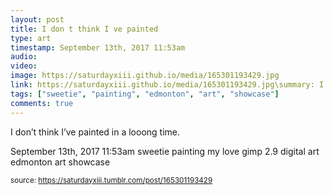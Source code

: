```yaml
---
layout: post
title: I don t think I ve painted
type: art
timestamp: September 13th, 2017 11:53am
audio: 
video: 
image: https://saturdayxiii.github.io/media/165301193429.jpg
link: https://saturdayxiii.github.io/media/165301193429.jpg\summary: I don’t think I’ve painted in a looong time.September 13th, 2017 11:53amsweetie painting my love gimp 2.9 digital art edmonton art showcase
tags: ["sweetie", "painting", "edmonton", "art", "showcase"]
comments: true
---
```


I don’t think I’ve painted in a looong time.
 
  <div id="footer">
      <span id="timestamp"> September 13th, 2017 11:53am </span>
        <span class="tag">sweetie</span>
  <span class="tag">painting</span>
  <span class="tag">my love</span>
  <span class="tag">gimp 2.9</span>
  <span class="tag">digital art</span>
  <span class="tag">edmonton</span>
  <span class="tag">art</span>
  <span class="tag">showcase</span>
  
  </body>
        </html>

<small>source: https://saturdayxiii.tumblr.com/post/165301193429</small>